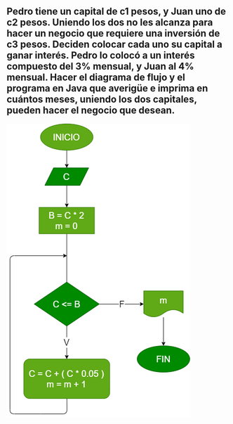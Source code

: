 ## Pedro tiene un capital de c1 pesos, y Juan uno de c2 pesos. Uniendo los dos no les alcanza para hacer un negocio que requiere una inversión de c3 pesos. Deciden colocar cada uno su capital a ganar interés. Pedro lo colocó a un interés compuesto del 3% mensual, y Juan al 4% mensual. Hacer el diagrama de flujo y el programa en Java que averigüe e imprima en cuántos meses, uniendo los dos capitales, pueden hacer el negocio que desean.

![Diagrama de flujo](diagrama.png "Diagrama de flujo")